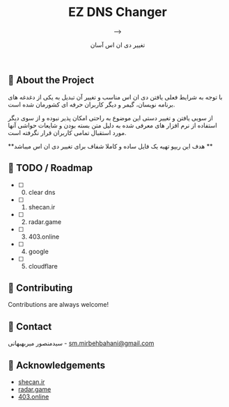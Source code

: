 <div align="center">
<!--<img src="image/persian-dictionary.png" alt="logo" width="450" height="150" />-->
  <h1>EZ DNS Changer</h1>-->
  <p>تغییر دی ان اس آسان</p>
</div>

<br />

<!-- About the Project -->

## :star2: About the Project

با توجه به شرایط فعلی یافتن دی ان اس مناسب و تغییر آن تبدیل به یکی از دغدغه های برنامه نویسان، گیمر و دیگر کاربران حرفه ای کشورمان شده است.

از سویی یافتن و تغییر دستی این موضوع به راحتی امکان پذیر نبوده و از سوی دیگر استفاده از نرم افزار های معرفی شده به دلیل متن بسته بودن و شایعات حواشی آنها مورد استقبال تمامی کاربران قرار نگرفته است.

**هدف این ریپو تهیه یک فایل ساده و کاملا شفاف برای تغییر دی ان اس میباشد **

<!-- Roadmap -->

## :compass: TODO / Roadmap

* [ ] 0. clear dns
* [ ] 1. shecan.ir
* [ ] 2. radar.game
* [ ] 3. 403.online
* [ ] 4. google
* [ ] 5. cloudflare


<!-- Known Issues -->

<!--## :warning: Known Issues

* issue 1
-->
<!-- Contributing -->

## :wave: Contributing

Contributions are always welcome!

<!-- Contact -->

## :handshake: Contact

سیدمنصور میربهبهانی - sm.mirbehbahani@gmail.com

<!-- Acknowledgments -->

## :gem: Acknowledgements
- [shecan.ir](https://shecan.ir/)
- [radar.game](https://radar.game/)
- [403.online](https://403.online/)
